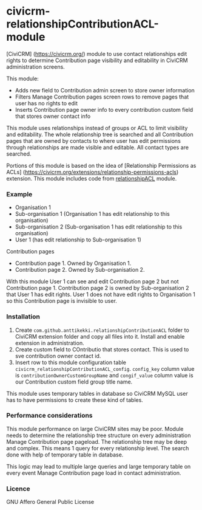 civicrm-relationshipContributionACL-module
==========================================
[CiviCRM] (https://civicrm.org/) module to use contact relationships edit rights to determine Contribution page visibility and editability in CiviCRM administration screens. 

This module:
* Adds new field to Contribution admin screen to store owner information
* Filters Manage Contribution pages screen rows to remove pages that user has no rights to edit
* Inserts Contribution page owner info to every contribution custom field that stores owner contact info

This module uses relationships instead of groups or ACL to limit visibility and editability. The whole relationship tree is searched and all Contribution pages that are owned by contacts to where user has edit permissions through relationships are made visible and editable. All contact types are searched.

Portions of this module is based on the idea of [Relationship Permissions as ACLs] (https://civicrm.org/extensions/relationship-permissions-acls) extension. This module includes code from [relationshipACL](https://github.com/anttikekki/civicrm-relationshipACL-module) module.

### Example
* Organisation 1
* Sub-organisation 1 (Organisation 1 has edit relationship to this organisation)
* Sub-organisation 2 (Sub-organisation 1 has edit relationship to this organisation)
* User 1 (has edit relationship to Sub-organisation 1)

Contribution pages
* Contribution page 1. Owned by Organisation 1.
* Contribution page 2. Owned by Sub-organisation 2.

With this module User 1 can see and edit Contribution page 2 but not Contribution page 1. Contribution page 2 is owned by Sub-organisation 2 that User 1 has edit rights. User 1 does not have edit rights to Organisation 1 so this Contribution page is invisible to user.

### Installation
1. Create `com.github.anttikekki.relationshipContributionACL` folder to CiviCRM extension folder and copy all files into it. Install and enable extension in administration.
2. Create custom field to COntributio that stores contact. This is used to sve contribution owner contact id.
3. Insert row to this module configuration table `civicrm_relationshipContributionACL_config`. `config_key` column value is `contributionOwnerCustomGroupName` and `congif_value` column value is our Contribution custom field group title name.

This module uses temporary tables in database so CiviCRM MySQL user has to have permissions to create these kind of tables.

### Performance considerations
This module performance on large CiviCRM sites may be poor. Module needs to determine the relationship tree structure on every administration Manage Contribution page pageload. The relationship tree may be deep and complex. This means 1 query for every relationship level. The search done with help of temporary table in database.

This logic may lead to multiple large queries and large temporary table on every event Manage Contribution page load in contact administration.

### Licence
GNU Affero General Public License
